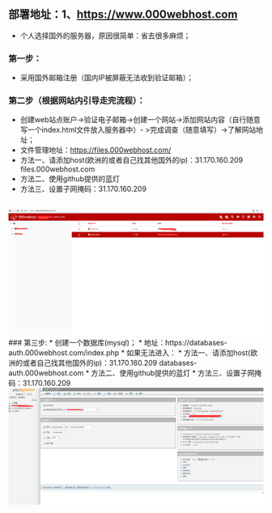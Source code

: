 ## 部署地址：1、https://www.000webhost.com
* 个人选择国外的服务器，原因很简单：省去很多麻烦；
### 第一步：
* 采用国外邮箱注册（国内IP被屏蔽无法收到验证邮箱）；
### 第二步（根据网站内引导走完流程）：
* 创建web站点账户->验证电子邮箱->创建一个网站->添加网站内容（自行随意写一个index.html文件放入服务器中）- >完成调查（随意填写）->了解网站地址；
* 文件管理地址：https://files.000webhost.com/
* 方法一、请添加host(欧洲的或者自己找其他国外的ip)：31.170.160.209 files.000webhost.com
* 方法二、使用github提供的蓝灯
* 方法三、设置子网掩码：31.170.160.209
<br/>
<img src="../../../static/img/markdownWeb3/files.png" height="auto"/>
### 第三步:
* 创建一个数据库(mysql)；
* 地址：https://databases-auth.000webhost.com/index.php
* 如果无法进入：
* 方法一、请添加host(欧洲的或者自己找其他国外的ip)：31.170.160.209 databases-auth.000webhost.com
* 方法二、使用github提供的蓝灯
* 方法三、设置子网掩码：31.170.160.209
<br/>
<img src="../../../static/img/markdownWeb3/mysql.png" height="auto"/>
